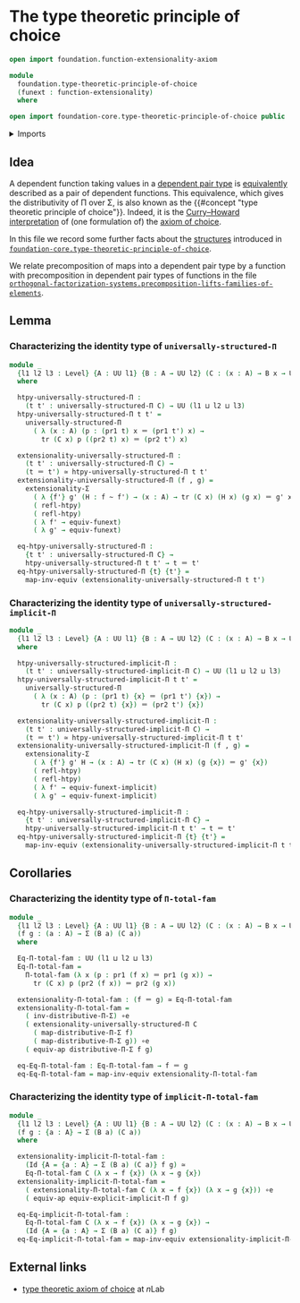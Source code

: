 # The type theoretic principle of choice

```agda
open import foundation.function-extensionality-axiom

module
  foundation.type-theoretic-principle-of-choice
  (funext : function-extensionality)
  where

open import foundation-core.type-theoretic-principle-of-choice public
```

<details><summary>Imports</summary>

```agda
open import foundation.dependent-pair-types
open import foundation.function-extensionality funext

open import foundation.implicit-function-types
open import foundation.structure-identity-principle
open import foundation.universe-levels

open import foundation-core.equivalences
open import foundation-core.homotopies
open import foundation-core.identity-types
open import foundation-core.transport-along-identifications
```

</details>

## Idea

A dependent function taking values in a
[dependent pair type](foundation.dependent-pair-types.md) is
[equivalently](foundation-core.equivalences.md) described as a pair of dependent
functions. This equivalence, which gives the distributivity of Π over Σ, is also
known as the {{#concept "type theoretic principle of choice"}}. Indeed, it is
the
[Curry–Howard interpretation](https://en.wikipedia.org/wiki/Curry–Howard_correspondence)
of (one formulation of) the [axiom of choice](foundation.axiom-of-choice.md).

In this file we record some further facts about the
[structures](foundation.structure.md) introduced in
[`foundation-core.type-theoretic-principle-of-choice`](foundation-core.type-theoretic-principle-of-choice.md).

We relate precomposition of maps into a dependent pair type by a function with
precomposition in dependent pair types of functions in the file
[`orthogonal-factorization-systems.precomposition-lifts-families-of-elements`](orthogonal-factorization-systems.precomposition-lifts-families-of-elements.md).

## Lemma

### Characterizing the identity type of `universally-structured-Π`

```agda
module _
  {l1 l2 l3 : Level} {A : UU l1} {B : A → UU l2} (C : (x : A) → B x → UU l3)
  where

  htpy-universally-structured-Π :
    (t t' : universally-structured-Π C) → UU (l1 ⊔ l2 ⊔ l3)
  htpy-universally-structured-Π t t' =
    universally-structured-Π
      ( λ (x : A) (p : (pr1 t) x ＝ (pr1 t') x) →
        tr (C x) p ((pr2 t) x) ＝ (pr2 t') x)

  extensionality-universally-structured-Π :
    (t t' : universally-structured-Π C) →
    (t ＝ t') ≃ htpy-universally-structured-Π t t'
  extensionality-universally-structured-Π (f , g) =
    extensionality-Σ
      ( λ {f'} g' (H : f ~ f') → (x : A) → tr (C x) (H x) (g x) ＝ g' x)
      ( refl-htpy)
      ( refl-htpy)
      ( λ f' → equiv-funext)
      ( λ g' → equiv-funext)

  eq-htpy-universally-structured-Π :
    {t t' : universally-structured-Π C} →
    htpy-universally-structured-Π t t' → t ＝ t'
  eq-htpy-universally-structured-Π {t} {t'} =
    map-inv-equiv (extensionality-universally-structured-Π t t')
```

### Characterizing the identity type of `universally-structured-implicit-Π`

```agda
module _
  {l1 l2 l3 : Level} {A : UU l1} {B : A → UU l2} (C : (x : A) → B x → UU l3)
  where

  htpy-universally-structured-implicit-Π :
    (t t' : universally-structured-implicit-Π C) → UU (l1 ⊔ l2 ⊔ l3)
  htpy-universally-structured-implicit-Π t t' =
    universally-structured-Π
      ( λ (x : A) (p : (pr1 t) {x} ＝ (pr1 t') {x}) →
        tr (C x) p ((pr2 t) {x}) ＝ (pr2 t') {x})

  extensionality-universally-structured-implicit-Π :
    (t t' : universally-structured-implicit-Π C) →
    (t ＝ t') ≃ htpy-universally-structured-implicit-Π t t'
  extensionality-universally-structured-implicit-Π (f , g) =
    extensionality-Σ
      ( λ {f'} g' H → (x : A) → tr (C x) (H x) (g {x}) ＝ g' {x})
      ( refl-htpy)
      ( refl-htpy)
      ( λ f' → equiv-funext-implicit)
      ( λ g' → equiv-funext-implicit)

  eq-htpy-universally-structured-implicit-Π :
    {t t' : universally-structured-implicit-Π C} →
    htpy-universally-structured-implicit-Π t t' → t ＝ t'
  eq-htpy-universally-structured-implicit-Π {t} {t'} =
    map-inv-equiv (extensionality-universally-structured-implicit-Π t t')
```

## Corollaries

### Characterizing the identity type of `Π-total-fam`

```agda
module _
  {l1 l2 l3 : Level} {A : UU l1} {B : A → UU l2} (C : (x : A) → B x → UU l3)
  (f g : (a : A) → Σ (B a) (C a))
  where

  Eq-Π-total-fam : UU (l1 ⊔ l2 ⊔ l3)
  Eq-Π-total-fam =
    Π-total-fam (λ x (p : pr1 (f x) ＝ pr1 (g x)) →
      tr (C x) p (pr2 (f x)) ＝ pr2 (g x))

  extensionality-Π-total-fam : (f ＝ g) ≃ Eq-Π-total-fam
  extensionality-Π-total-fam =
    ( inv-distributive-Π-Σ) ∘e
    ( extensionality-universally-structured-Π C
      ( map-distributive-Π-Σ f)
      ( map-distributive-Π-Σ g)) ∘e
    ( equiv-ap distributive-Π-Σ f g)

  eq-Eq-Π-total-fam : Eq-Π-total-fam → f ＝ g
  eq-Eq-Π-total-fam = map-inv-equiv extensionality-Π-total-fam
```

### Characterizing the identity type of `implicit-Π-total-fam`

```agda
module _
  {l1 l2 l3 : Level} {A : UU l1} {B : A → UU l2} (C : (x : A) → B x → UU l3)
  (f g : {a : A} → Σ (B a) (C a))
  where

  extensionality-implicit-Π-total-fam :
    (Id {A = {a : A} → Σ (B a) (C a)} f g) ≃
    Eq-Π-total-fam C (λ x → f {x}) (λ x → g {x})
  extensionality-implicit-Π-total-fam =
    ( extensionality-Π-total-fam C (λ x → f {x}) (λ x → g {x})) ∘e
    ( equiv-ap equiv-explicit-implicit-Π f g)

  eq-Eq-implicit-Π-total-fam :
    Eq-Π-total-fam C (λ x → f {x}) (λ x → g {x}) →
    (Id {A = {a : A} → Σ (B a) (C a)} f g)
  eq-Eq-implicit-Π-total-fam = map-inv-equiv extensionality-implicit-Π-total-fam
```

## External links

- [type theoretic axiom of choice](https://ncatlab.org/nlab/show/type+theoretic+axiom+of+choice)
  at $n$Lab

